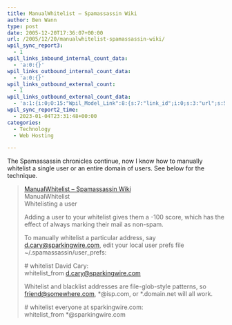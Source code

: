```yaml
---
title: ManualWhitelist – Spamassassin Wiki
author: Ben Wann
type: post
date: 2005-12-20T17:36:07+00:00
url: /2005/12/20/manualwhitelist-spamassassin-wiki/
wpil_sync_report3:
  - 1
wpil_links_inbound_internal_count_data:
  - 'a:0:{}'
wpil_links_outbound_internal_count_data:
  - 'a:0:{}'
wpil_links_outbound_external_count:
  - 1
wpil_links_outbound_external_count_data:
  - 'a:1:{i:0;O:15:"Wpil_Model_Link":8:{s:7:"link_id";i:0;s:3:"url";s:51:"http://wiki.apache.org/spamassassin/ManualWhitelist";s:4:"host";s:15:"wiki.apache.org";s:8:"internal";b:0;s:4:"post";N;s:6:"anchor";s:35:"ManualWhitelist - Spamassassin Wiki";s:15:"added_by_plugin";b:0;s:8:"location";s:7:"content";}}'
wpil_sync_report2_time:
  - 2023-01-04T23:31:48+00:00
categories:
  - Technology
  - Web Hosting

---
```

The Spamassassin chronicles continue, now I know how to manually whitelist a single user or an entire domain of users. See below for the technique.

> [ManualWhitelist &#8211; Spamassassin Wiki][1]  
> ManualWhitelist  
> Whitelisting a user
> 
> Adding a user to your whitelist gives them a -100 score, which has the effect of always marking their mail as non-spam.
> 
> To manually whitelist a particular address, say d.cary@sparkingwire.com, edit your local user prefs file ~/.spamassassin/user_prefs:
> 
> \# whitelist David Cary:  
> whitelist_from d.cary@sparkingwire.com
> 
> Whitelist and blacklist addresses are file-glob-style patterns, so friend@somewhere.com, \*@isp.com, or \*.domain.net will all work.
> 
> \# whitelist everyone at sparkingwire.com:  
> whitelist_from *@sparkingwire.com

<!--dea9c888d15204f3c9889443e249de4a-->

 [1]: http://wiki.apache.org/spamassassin/ManualWhitelist